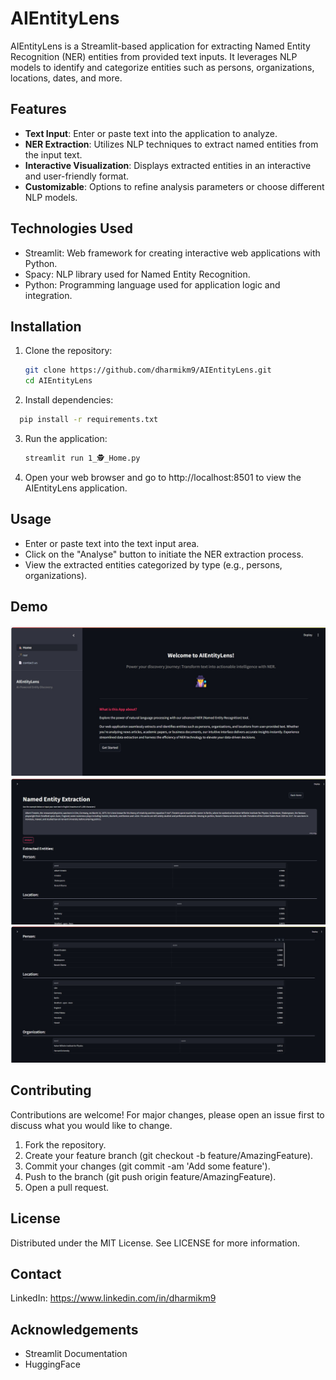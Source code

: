 # AIEntityLens

AIEntityLens is a Streamlit-based application for extracting Named Entity Recognition (NER) entities from provided text inputs. It leverages NLP models to identify and categorize entities such as persons, organizations, locations, dates, and more.

## Features

- **Text Input**: Enter or paste text into the application to analyze.
- **NER Extraction**: Utilizes NLP techniques to extract named entities from the input text.
- **Interactive Visualization**: Displays extracted entities in an interactive and user-friendly format.
- **Customizable**: Options to refine analysis parameters or choose different NLP models.

## Technologies Used

- Streamlit: Web framework for creating interactive web applications with Python.
- Spacy: NLP library used for Named Entity Recognition.
- Python: Programming language used for application logic and integration.

## Installation

1. Clone the repository:

   ```bash
   git clone https://github.com/dharmikm9/AIEntityLens.git
   cd AIEntityLens

2. Install dependencies:
 ```bash
   pip install -r requirements.txt
  ````

3. Run the application:
   ```bash
   streamlit run 1_🕵️_Home.py
   ```

4. Open your web browser and go to http://localhost:8501 to view the AIEntityLens application.


## Usage
- Enter or paste text into the text input area.
- Click on the "Analyse" button to initiate the NER extraction process.
- View the extracted entities categorized by type (e.g., persons, organizations).

## Demo
![Example Image](screenshots/homepage.jpg)
![Example Image](screenshots/ner_page.jpg)
![Example Image](screenshots/extracted_entities.jpg)

## Contributing
Contributions are welcome! For major changes, please open an issue first to discuss what you would like to change.

1. Fork the repository.
2. Create your feature branch (git checkout -b feature/AmazingFeature).
3. Commit your changes (git commit -am 'Add some feature').
4. Push to the branch (git push origin feature/AmazingFeature).
5. Open a pull request.

## License
Distributed under the MIT License. See LICENSE for more information.

## Contact

LinkedIn: https://www.linkedin.com/in/dharmikm9

## Acknowledgements
- Streamlit Documentation
- HuggingFace
   
